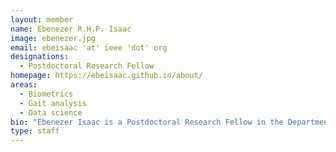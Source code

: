 ```yaml
---
layout: member
name: Ebenezer R.H.P. Isaac
image: ebenezer.jpg
email: ebeisaac 'at' ieee 'dot' org
designations: 
  - Postdoctoral Research Fellow
homepage: https://ebeisaac.github.io/about/
areas:
  - Biometrics
  - Gait analysis
  - Data science
bio: "Ebenezer Isaac is a Postdoctoral Research Fellow in the Department of Computer Science and Engineering at IIT Madras. He holds M.E. and Ph.D. degrees in Computer Science and Engineering and is a member of both ACM and IEEE. His postdoctoral research concerns telecom data storage optimization and class imbalance learning.Awards:Visvesvaraya PhD Scheme Fellowship, awarded by Ministry of Electronics and IT, Government of India, 2016."
type: staff
---
```


